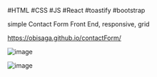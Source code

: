 #HTML #CSS #JS #React #toastify #bootstrap

simple Contact Form Front End, responsive, grid

https://obisaga.github.io/contactForm/

![image](https://github.com/obisaga/contactForm/assets/134201947/3dd32f08-03bc-4ff2-a025-a33b39dee59e)

![image](https://github.com/obisaga/contactForm/assets/134201947/46d2f9f6-b3fc-4874-b60d-ec5b6378d3f7)
